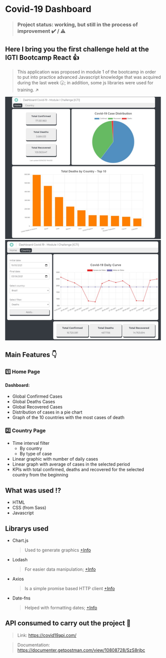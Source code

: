 # Covid-19 Dashboard

> ### Project status: working, but still in the process of improvement :heavy_check_mark: / :warning:

## Here I bring you the first challenge held at the IGTI Bootcamp React :+1:

> This application was proposed in module 1 of the bootcamp in order to put into practice advanced Javascript knowledge that was acquired during the last week :clock530:; in addition, some js libraries were used for training. :arrow_upper_right:

<img src="https://github.com/jonathan-sengel/bootcamp-igti_react/blob/master/media/print1.jpg" width=800 alt="home page image">
<img src="https://github.com/jonathan-sengel/bootcamp-igti_react/blob/master/media/print2.jpg" width=800 alt="country page image">

## Main Features :point_down:

### :one: Home Page

#### Dashboard:

- Global Confirmed Cases
- Global Deaths Cases
- Global Recovered Cases
- Distribution of cases in a pie chart
- Graph of the 10 countries with the most cases of death

### :two: Country Page

- Time interval filter
  - By country
  - By type of case
- Linear graphic with number of daily cases
- Linear graph with average of cases in the selected period
- KPIs with total confirmed, deaths and recovered for the selected country from the beginning

## What was used :interrobang:

- HTML
- CSS (from Sass)
- Javascript

## Librarys used

- Chart.js
  > Used to generate graphics [+Info](https://www.chartjs.org/)
- Lodash
  > For easier data manipulation; [+Info](https://lodash.com/)
- Axios
  > Is a simple promise based HTTP client [+Info](https://github.com/axios/axios)
- Date-fns
  > Helped with formatting dates; [+Info](https://date-fns.org/)

## API consumed to carry out the project :key:

> Link: https://covid19api.com/

> Documentation: https://documenter.getpostman.com/view/10808728/SzS8rjbc
